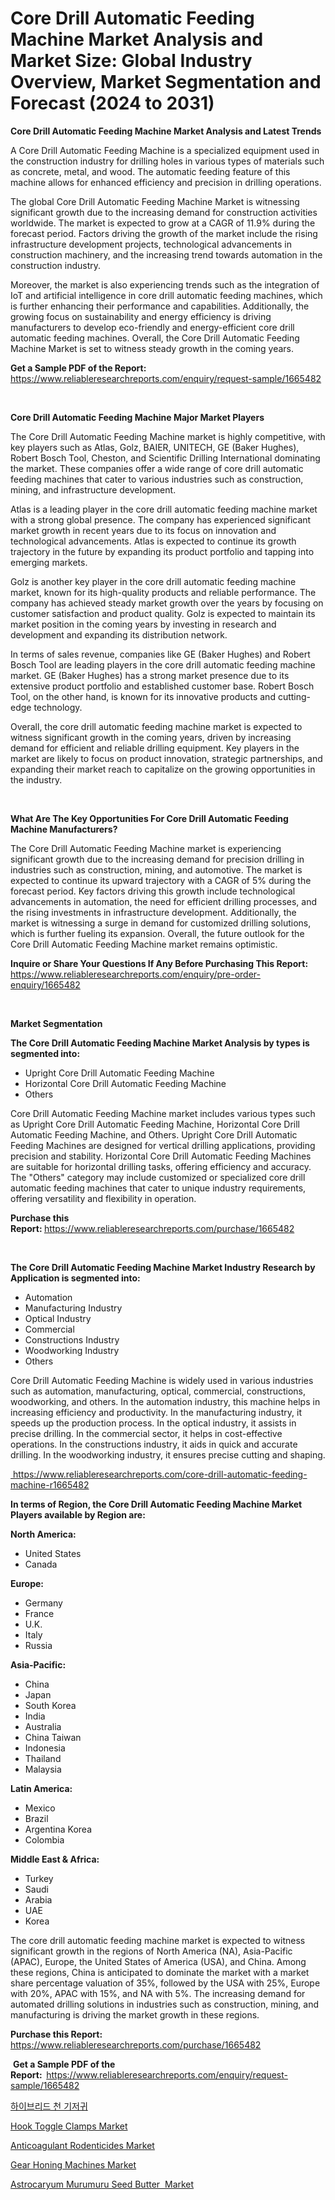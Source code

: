 <p><h1>Core Drill Automatic Feeding Machine Market Analysis and Market Size: Global Industry Overview, Market Segmentation and Forecast (2024 to 2031)</h1></p><p><strong>Core Drill Automatic Feeding Machine Market Analysis and Latest Trends</strong></p>
<p><p>A Core Drill Automatic Feeding Machine is a specialized equipment used in the construction industry for drilling holes in various types of materials such as concrete, metal, and wood. The automatic feeding feature of this machine allows for enhanced efficiency and precision in drilling operations.</p><p>The global Core Drill Automatic Feeding Machine Market is witnessing significant growth due to the increasing demand for construction activities worldwide. The market is expected to grow at a CAGR of 11.9% during the forecast period. Factors driving the growth of the market include the rising infrastructure development projects, technological advancements in construction machinery, and the increasing trend towards automation in the construction industry.</p><p>Moreover, the market is also experiencing trends such as the integration of IoT and artificial intelligence in core drill automatic feeding machines, which is further enhancing their performance and capabilities. Additionally, the growing focus on sustainability and energy efficiency is driving manufacturers to develop eco-friendly and energy-efficient core drill automatic feeding machines. Overall, the Core Drill Automatic Feeding Machine Market is set to witness steady growth in the coming years.</p></p>
<p><strong>Get a Sample PDF of the Report:&nbsp;</strong> <a href="https://www.reliableresearchreports.com/enquiry/request-sample/1665482">https://www.reliableresearchreports.com/enquiry/request-sample/1665482</a></p>
<p>&nbsp;</p>
<p><strong>Core Drill Automatic Feeding Machine Major Market Players</strong></p>
<p><p>The Core Drill Automatic Feeding Machine market is highly competitive, with key players such as Atlas, Golz, BAIER, UNITECH, GE (Baker Hughes), Robert Bosch Tool, Cheston, and Scientific Drilling International dominating the market. These companies offer a wide range of core drill automatic feeding machines that cater to various industries such as construction, mining, and infrastructure development.</p><p>Atlas is a leading player in the core drill automatic feeding machine market with a strong global presence. The company has experienced significant market growth in recent years due to its focus on innovation and technological advancements. Atlas is expected to continue its growth trajectory in the future by expanding its product portfolio and tapping into emerging markets.</p><p>Golz is another key player in the core drill automatic feeding machine market, known for its high-quality products and reliable performance. The company has achieved steady market growth over the years by focusing on customer satisfaction and product quality. Golz is expected to maintain its market position in the coming years by investing in research and development and expanding its distribution network.</p><p>In terms of sales revenue, companies like GE (Baker Hughes) and Robert Bosch Tool are leading players in the core drill automatic feeding machine market. GE (Baker Hughes) has a strong market presence due to its extensive product portfolio and established customer base. Robert Bosch Tool, on the other hand, is known for its innovative products and cutting-edge technology.</p><p>Overall, the core drill automatic feeding machine market is expected to witness significant growth in the coming years, driven by increasing demand for efficient and reliable drilling equipment. Key players in the market are likely to focus on product innovation, strategic partnerships, and expanding their market reach to capitalize on the growing opportunities in the industry.</p></p>
<p>&nbsp;</p>
<p><strong>What Are The Key Opportunities For Core Drill Automatic Feeding Machine Manufacturers?</strong></p>
<p><p>The Core Drill Automatic Feeding Machine market is experiencing significant growth due to the increasing demand for precision drilling in industries such as construction, mining, and automotive. The market is expected to continue its upward trajectory with a CAGR of 5% during the forecast period. Key factors driving this growth include technological advancements in automation, the need for efficient drilling processes, and the rising investments in infrastructure development. Additionally, the market is witnessing a surge in demand for customized drilling solutions, which is further fueling its expansion. Overall, the future outlook for the Core Drill Automatic Feeding Machine market remains optimistic.</p></p>
<p><strong>Inquire or Share Your Questions If Any Before Purchasing This Report:</strong> <a href="https://www.reliableresearchreports.com/enquiry/pre-order-enquiry/1665482">https://www.reliableresearchreports.com/enquiry/pre-order-enquiry/1665482</a></p>
<p>&nbsp;</p>
<p><strong>Market Segmentation</strong></p>
<p><strong>The Core Drill Automatic Feeding Machine Market Analysis by types is segmented into:</strong></p>
<p><ul><li>Upright Core Drill Automatic Feeding Machine</li><li>Horizontal Core Drill Automatic Feeding Machine</li><li>Others</li></ul></p>
<p><p>Core Drill Automatic Feeding Machine market includes various types such as Upright Core Drill Automatic Feeding Machine, Horizontal Core Drill Automatic Feeding Machine, and Others. Upright Core Drill Automatic Feeding Machines are designed for vertical drilling applications, providing precision and stability. Horizontal Core Drill Automatic Feeding Machines are suitable for horizontal drilling tasks, offering efficiency and accuracy. The "Others" category may include customized or specialized core drill automatic feeding machines that cater to unique industry requirements, offering versatility and flexibility in operation.</p></p>
<p><strong>Purchase this Report:&nbsp;</strong><a href="https://www.reliableresearchreports.com/purchase/1665482">https://www.reliableresearchreports.com/purchase/1665482</a></p>
<p>&nbsp;</p>
<p><strong>The Core Drill Automatic Feeding Machine Market Industry Research by Application is segmented into:</strong></p>
<p><ul><li>Automation</li><li>Manufacturing Industry</li><li>Optical Industry</li><li>Commercial</li><li>Constructions Industry</li><li>Woodworking Industry</li><li>Others</li></ul></p>
<p><p>Core Drill Automatic Feeding Machine is widely used in various industries such as automation, manufacturing, optical, commercial, constructions, woodworking, and others. In the automation industry, this machine helps in increasing efficiency and productivity. In the manufacturing industry, it speeds up the production process. In the optical industry, it assists in precise drilling. In the commercial sector, it helps in cost-effective operations. In the constructions industry, it aids in quick and accurate drilling. In the woodworking industry, it ensures precise cutting and shaping.</p></p>
<p><a href="https://www.reliableresearchreports.com/core-drill-automatic-feeding-machine-r1665482">&nbsp;https://www.reliableresearchreports.com/core-drill-automatic-feeding-machine-r1665482</a></p>
<p><strong>In terms of Region, the Core Drill Automatic Feeding Machine Market Players available by Region are:</strong></p>
<p>
    <p> <strong> North America: </strong>
        <ul>
            <li>United States</li>
            <li>Canada</li>
        </ul>
        </p> 
    <p> <strong> Europe: </strong>
        <ul>
            <li>Germany</li>
            <li>France</li>
            <li>U.K.</li>
            <li>Italy</li>
            <li>Russia</li>
        </ul>
        </p> 
    <p> <strong> Asia-Pacific: </strong>
        <ul>
            <li>China</li>
            <li>Japan</li>
            <li>South Korea</li>
            <li>India</li>
            <li>Australia</li>
            <li>China Taiwan</li>
            <li>Indonesia</li>
            <li>Thailand</li>
            <li>Malaysia</li>
        </ul>
        </p> 
    <p> <strong> Latin America: </strong>
        <ul>
            <li>Mexico</li>
            <li>Brazil</li>
            <li>Argentina Korea</li>
            <li>Colombia</li>
        </ul>
        </p> 
    <p> <strong> Middle East & Africa: </strong>
        <ul>
            <li>Turkey</li>
            <li>Saudi</li>
            <li>Arabia</li>
            <li>UAE</li>
            <li>Korea</li>
        </ul>
    </p>
    </p>
<p><p>The core drill automatic feeding machine market is expected to witness significant growth in the regions of North America (NA), Asia-Pacific (APAC), Europe, the United States of America (USA), and China. Among these regions, China is anticipated to dominate the market with a market share percentage valuation of 35%, followed by the USA with 25%, Europe with 20%, APAC with 15%, and NA with 5%. The increasing demand for automated drilling solutions in industries such as construction, mining, and manufacturing is driving the market growth in these regions.</p></p>
<p><strong>Purchase this Report: </strong><a href="https://www.reliableresearchreports.com/purchase/1665482">https://www.reliableresearchreports.com/purchase/1665482</a></p>
<p>&nbsp;<strong>Get a Sample PDF of the Report:&nbsp;&nbsp;</strong><a href="https://www.reliableresearchreports.com/enquiry/request-sample/1665482">https://www.reliableresearchreports.com/enquiry/request-sample/1665482</a></p>
<p><strong></strong></p>
<p><p><a href="https://github.com/jntpkh496620/Market-Research-Report-List-1/blob/main/718766736750.md">하이브리드 천 기저귀</a></p><p><a href="https://www.linkedin.com/pulse/hook-toggle-clamps-market-share-evolution-growth-trends-2024-2zrec?trackingId=kiaZ9%2BDQ8fQu4ldSHDa5qw%3D%3D">Hook Toggle Clamps Market</a></p><p><a href="https://issuu.com/reportprime-2/docs/anticoagulant-rodenticides-market-size-2030.pptx">Anticoagulant Rodenticides Market</a></p><p><a href="https://www.linkedin.com/pulse/gear-honing-machines-market-size-reveals-best-marketing-channels-mljjc?trackingId=ChyamTMJxhL3MQvELSVnrA%3D%3D">Gear Honing Machines Market</a></p><p><a href="https://issuu.com/reportprime-2/docs/astrocaryum-murumuru-seed-butter-market-size-2030.">Astrocaryum Murumuru Seed Butter  Market</a></p></p>